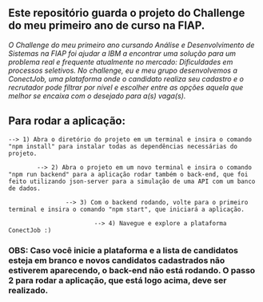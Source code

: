 ## Este repositório guarda o projeto do Challenge do meu primeiro ano de curso na FIAP.

<i> O Challenge do meu primeiro ano cursando Análise e Desenvolvimento de Sistemas na FIAP foi ajudar a IBM a encontrar uma solução para um problema real e frequente atualmente no mercado: Dificuldades em processos seletivos. No challenge, eu e meu grupo desenvolvemos a ConectJob, uma plataforma onde o candidato realiza seu cadastro e o recrutador pode filtrar por nível e escolher entre as opções aquela que melhor se encaixa com o desejado para a(s) vaga(s). </i>



## Para rodar a aplicação:

    --> 1) Abra o diretório do projeto em um terminal e insira o comando "npm install" para instalar todas as dependências necessárias do projeto.

            --> 2) Abra o projeto em um novo terminal e insira o comando "npm run backend" para a aplicação rodar também o back-end, que foi feito utilizando json-server para a simulação de uma API com um banco de dados.

                    --> 3) Com o backend rodando, volte para o primeiro terminal e insira o comando "npm start", que iniciará a aplicação.

                            --> 4) Navegue e explore a plataforma ConectJob :)
                            
<h3> <b>OBS: Caso você inicie a plataforma e a lista de candidatos esteja em branco e novos candidatos cadastrados não estiverem aparecendo, o back-end não está rodando. O passo 2 para rodar a aplicação, que está logo acima, deve ser realizado.  </b> </h3>
